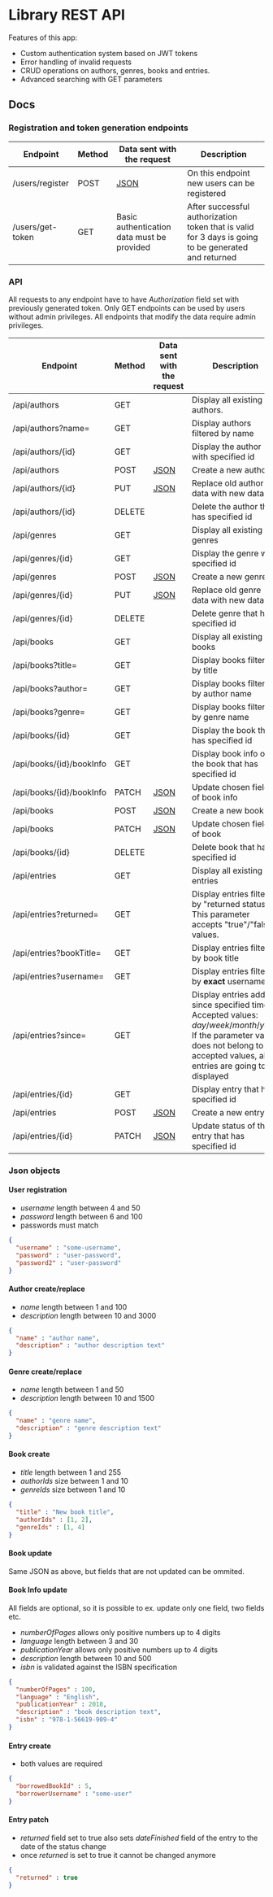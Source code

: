 # Library REST API

Features of this app:
* Custom authentication system based on JWT tokens
* Error handling of invalid requests
* CRUD operations on authors, genres, books and entries.
* Advanced searching with GET parameters

## Docs

### Registration and token generation endpoints 

| Endpoint      | Method     | Data sent with the request | Description |
|---------------|------------|------------------------|-------------|
|/users/register| POST       | [JSON](https://github.com/Echelon133/SpringLibrary#user-registration) | On this endpoint new users can be registered |
|/users/get-token| GET      | Basic authentication data must be provided | After successful authorization token that is valid for 3 days is going to be generated and returned |

### API

All requests to any endpoint have to have *Authorization* field set with previously generated token.
Only GET endpoints can be used by users without admin privileges. All endpoints that modify the data require admin privileges.

| Endpoint               | Method     | Data sent with the request | Description |
|------------------------|----------|----------------------------|-------------|
|/api/authors            | GET      |                | Display all existing authors. 
|/api/authors?name=      | GET      |                | Display authors filtered by name |
|/api/authors/{id}       | GET      |                | Display the author with specified id |
|/api/authors            | POST     | [JSON](https://github.com/Echelon133/SpringLibrary#author-createreplace) | Create a new author
|/api/authors/{id}       | PUT      | [JSON](https://github.com/Echelon133/SpringLibrary#author-createreplace) | Replace old author data with new data |
|/api/authors/{id}       | DELETE   |                    | Delete the author that has specified id |
|/api/genres             | GET      |                    | Display all existing genres |
|/api/genres/{id}        | GET      |                    | Display the genre with specified id |
|/api/genres             | POST     | [JSON](https://github.com/Echelon133/SpringLibrary#genre-createreplace) | Create a new genre |
|/api/genres/{id}        | PUT      | [JSON](https://github.com/Echelon133/SpringLibrary#genre-createreplace) | Replace old genre data with new data |
|/api/genres/{id}        | DELETE   |                    | Delete genre that has specified id |
|/api/books              | GET      |                    | Display all existing books |
|/api/books?title=       | GET      |                    | Display books filtered by title |
|/api/books?author=      | GET      |                    | Display books filtered by author name|
|/api/books?genre=       | GET      |                    | Display books filtered by genre name|
|/api/books/{id}         | GET      |                    | Display the book that has specified id|
|/api/books/{id}/bookInfo| GET      |                    | Display book info of the book that has specified id |
|/api/books/{id}/bookInfo| PATCH    | [JSON](https://github.com/Echelon133/SpringLibrary#book-info-update)| Update chosen fields of book info |
|/api/books              | POST     | [JSON](https://github.com/Echelon133/SpringLibrary#book-create) | Create a new book |
|/api/books              | PATCH    | [JSON](https://github.com/Echelon133/SpringLibrary#book-update) | Update chosen fields of book |
|/api/books/{id}         | DELETE   |                      | Delete book that has specified id |
|/api/entries            | GET      |                      | Display all existing entries |
|/api/entries?returned=  | GET      |                      | Display entries filtered by "returned status". This parameter accepts "true"/"false" values. |
|/api/entries?bookTitle= | GET      |                      | Display entries filtered by book title |
|/api/entries?username=  | GET      |                      | Display entries filtered by **exact** username |
|/api/entries?since=     | GET      |                      | Display entries added since specified time. Accepted values: *day*/*week*/*month*/*year*. If the parameter value does not belong to accepted values, all entries are going to be displayed |
|/api/entries/{id}       | GET      |                      | Display entry that has specified id |
|/api/entries            | POST     | [JSON](https://github.com/Echelon133/SpringLibrary#entry-create) | Create a new entry |
|/api/entries/{id}       | PATCH    | [JSON](https://github.com/Echelon133/SpringLibrary#entry-patch) | Update status of the entry that has specified id |


### Json objects

#### User registration

* *username* length between 4 and 50
* *password* length between 6 and 100
* passwords must match

```JSON
{
  "username" : "some-username",
  "password" : "user-password",
  "password2" : "user-password"
}
```

#### Author create/replace

* *name* length between 1 and 100
* *description* length between 10 and 3000

```JSON
{
  "name" : "author name",
  "description" : "author description text"
}
```

#### Genre create/replace

* *name* length between 1 and 50
* *description* length between 10 and 1500

```JSON
{
  "name" : "genre name",
  "description" : "genre description text"
}
```

#### Book create 

* *title* length between 1 and 255
* *authorIds* size between 1 and 10
* *genreIds* size between 1 and 10

```JSON
{
  "title" : "New book title",
  "authorIds" : [1, 2],
  "genreIds" : [1, 4]
}
```

#### Book update

Same JSON as above, but fields that are not updated can be ommited.

#### Book Info update

All fields are optional, so it is possible to ex. update only one field, two fields etc.

* *numberOfPages* allows only positive numbers up to 4 digits
* *language* length between 3 and 30
* *publicationYear* allows only positive numbers up to 4 digits
* *description* length between 10 and 500
* *isbn* is validated against the ISBN specification 

```JSON
{
  "numberOfPages" : 100,
  "language" : "English",
  "publicationYear" : 2018,
  "description" : "book description text",
  "isbn" : "978-1-56619-909-4"
}
```

#### Entry create

* both values are required

```JSON
{
  "borrowedBookId" : 5,
  "borrowerUsername" : "some-user"
}
```

#### Entry patch

* *returned* field set to true also sets *dateFinished* field of the entry to the date of the status change
* once *returned* is set to true it cannot be changed anymore

```JSON
{
  "returned" : true
}
```

